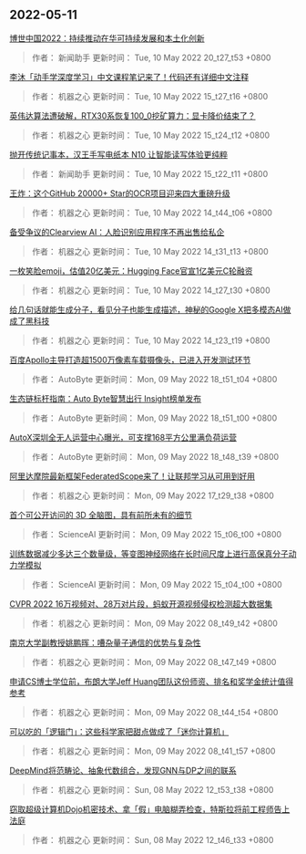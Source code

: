 
## 2022-05-11

 [博世中国2022：持续推动在华可持续发展和本土化创新](https://www.jiqizhixin.com/articles/2022-05-10-13)

> 作者： 新闻助手  更新时间： Tue, 10 May 2022 20_t27_t53 +0800

 [李沐「动手学深度学习」中文课程笔记来了！代码还有详细中文注释](https://www.jiqizhixin.com/articles/2022-05-10-11)

> 作者： 机器之心  更新时间： Tue, 10 May 2022 15_t27_t16 +0800

 [英伟达算法遭破解，RTX30系恢复100_0挖矿算力：显卡降价结束了？](https://www.jiqizhixin.com/articles/2022-05-10-10)

> 作者： 机器之心  更新时间： Tue, 10 May 2022 15_t24_t12 +0800

 [抛开传统记事本，汉王手写电纸本 N10 让智能读写体验更纯粹](https://www.jiqizhixin.com/articles/2022-05-10-9)

> 作者： 新闻助手  更新时间： Tue, 10 May 2022 15_t22_t11 +0800

 [王炸：这个GitHub 20000+ Star的OCR项目迎来四大重磅升级](https://www.jiqizhixin.com/articles/2022-05-10-8)

> 作者： 机器之心  更新时间： Tue, 10 May 2022 14_t44_t06 +0800

 [备受争议的Clearview AI：人脸识别应用程序不再出售给私企](https://www.jiqizhixin.com/articles/2022-05-10-7)

> 作者： 机器之心  更新时间： Tue, 10 May 2022 14_t31_t13 +0800

 [一枚笑脸emoji，估值20亿美元：Hugging Face官宣1亿美元C轮融资](https://www.jiqizhixin.com/articles/2022-05-10-6)

> 作者： 机器之心  更新时间： Tue, 10 May 2022 14_t27_t30 +0800

 [给几句话就能生成分子，看见分子也能生成描述，神秘的Google X把多模态AI做成了黑科技](https://www.jiqizhixin.com/articles/2022-05-10-5)

> 作者： 机器之心  更新时间： Tue, 10 May 2022 14_t23_t19 +0800

 [百度Apollo主导打造超1500万像素车载摄像头，已进入开发测试环节](https://www.jiqizhixin.com/articles/2022-05-09-9)

> 作者： AutoByte  更新时间： Mon, 09 May 2022 18_t51_t04 +0800

 [生态链标杆指南：Auto Byte智慧出行 Insight榜单发布](https://www.jiqizhixin.com/articles/2022-05-09-10)

> 作者： AutoByte  更新时间： Mon, 09 May 2022 18_t51_t00 +0800

 [AutoX深圳全无人运营中心曝光，可支撑168平方公里满负荷运营](https://www.jiqizhixin.com/articles/2022-05-09-8)

> 作者： AutoByte  更新时间： Mon, 09 May 2022 18_t48_t39 +0800

 [阿里达摩院最新框架FederatedScope来了！让联邦学习从可用到好用](https://www.jiqizhixin.com/articles/2022-05-09-7)

> 作者： 机器之心  更新时间： Mon, 09 May 2022 17_t29_t38 +0800

 [首个可公开访问的 3D 全脑图，具有前所未有的细节](https://www.jiqizhixin.com/articles/2022-05-09-6)

> 作者： ScienceAI  更新时间： Mon, 09 May 2022 15_t06_t00 +0800

 [训练数据减少多达三个数量级，等变图神经网络在长时间尺度上进行高保真分子动力学模拟](https://www.jiqizhixin.com/articles/2022-05-09-5)

> 作者： ScienceAI  更新时间： Mon, 09 May 2022 15_t04_t00 +0800

 [CVPR 2022   16万视频对、28万对片段，蚂蚁开源视频侵权检测超大数据集](https://www.jiqizhixin.com/articles/2022-05-09-4)

> 作者： 机器之心  更新时间： Mon, 09 May 2022 08_t49_t42 +0800

 [南京大学副教授姚鹏晖：嘈杂量子通信的优势与复杂性](https://www.jiqizhixin.com/articles/2022-05-09-3)

> 作者： 机器之心  更新时间： Mon, 09 May 2022 08_t47_t49 +0800

 [申请CS博士学位前，布朗大学Jeff Huang团队这份师资、排名和奖学金统计值得参考](https://www.jiqizhixin.com/articles/2022-05-09-2)

> 作者： 机器之心  更新时间： Mon, 09 May 2022 08_t44_t54 +0800

 [可以吃的「逻辑门」：这些科学家把甜点做成了「迷你计算机」](https://www.jiqizhixin.com/articles/2022-05-09)

> 作者： 机器之心  更新时间： Mon, 09 May 2022 08_t41_t57 +0800

 [DeepMind将范畴论、抽象代数组合，发现GNN与DP之间的联系](https://www.jiqizhixin.com/articles/2022-05-08-3)

> 作者： 机器之心  更新时间： Sun, 08 May 2022 12_t53_t38 +0800

 [窃取超级计算机Dojo机密技术、拿「假」电脑糊弄检查，特斯拉将前工程师告上法庭](https://www.jiqizhixin.com/articles/2022-05-08-2)

> 作者： 机器之心  更新时间： Sun, 08 May 2022 12_t46_t33 +0800
